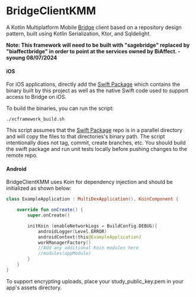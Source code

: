 # BridgeClientKMM
A Kotlin Multiplatform Mobile [Bridge](https://developer.sagebridge.org/index.html) client based on a repository design pattern, built using Kotlin Serialization, Ktor, and Sqldelight.

**Note: This framework will need to be built with "sagebridge" replaced by "biaffectbridge" in order to point at the services owned by BiAffect. - syoung 08/07/2024**

#### iOS

For iOS applications, directly add the [Swift Package](https://github.com/BiAffectBridge/BridgeClient-Swift.git) which contains the binary built by this project as well as the native Swift code used to support access to Bridge on iOS.

To build the binaries, you can run the script:

```
./xcframework_build.sh
```

This script assumes that the [Swift Package](https://github.com/BiAffectBridge/BridgeClient-Swift.git) repo is in a parallel directory and will copy the files to that directories's binary path. The script intentionally does not tag, commit, create branches, etc. You should build the swift package and run unit tests locally before pushing changes to the remote repo.

#### Android

BridgeClientKMM uses Koin for dependency injection and should be initialized as shown below:
```kotlin
class ExampleApplication : MultiDexApplication(), KoinComponent {

    override fun onCreate() {
        super.onCreate()

        initKoin (enableNetworkLogs = BuildConfig.DEBUG){
            androidLogger(Level.ERROR)
            androidContext(this@ExampleApplication)
            workManagerFactory()
            //Add any additional Koin modules here
            //modules(appModule)
        }
    }
}
```
To support encrypting uploads, place your study_public_key.pem in your app's assets directory.

